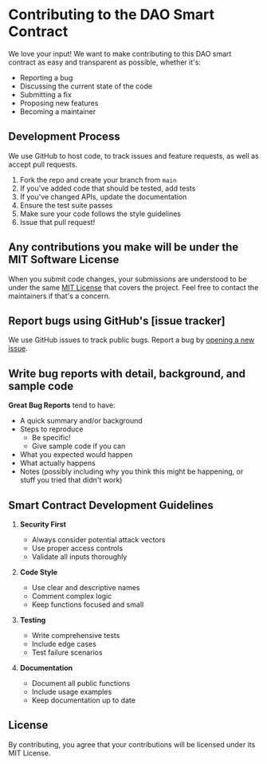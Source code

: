 # Contributing to the DAO Smart Contract

We love your input! We want to make contributing to this DAO smart contract as easy and transparent as possible, whether it's:

- Reporting a bug
- Discussing the current state of the code
- Submitting a fix
- Proposing new features
- Becoming a maintainer

## Development Process

We use GitHub to host code, to track issues and feature requests, as well as accept pull requests.

1. Fork the repo and create your branch from `main`
2. If you've added code that should be tested, add tests
3. If you've changed APIs, update the documentation
4. Ensure the test suite passes
5. Make sure your code follows the style guidelines
6. Issue that pull request!

## Any contributions you make will be under the MIT Software License

When you submit code changes, your submissions are understood to be under the same [MIT License](LICENSE) that covers the project. Feel free to contact the maintainers if that's a concern.

## Report bugs using GitHub's [issue tracker]

We use GitHub issues to track public bugs. Report a bug by [opening a new issue]().

## Write bug reports with detail, background, and sample code

**Great Bug Reports** tend to have:

- A quick summary and/or background
- Steps to reproduce
  - Be specific!
  - Give sample code if you can
- What you expected would happen
- What actually happens
- Notes (possibly including why you think this might be happening, or stuff you tried that didn't work)

## Smart Contract Development Guidelines

1. **Security First**

   - Always consider potential attack vectors
   - Use proper access controls
   - Validate all inputs thoroughly

2. **Code Style**

   - Use clear and descriptive names
   - Comment complex logic
   - Keep functions focused and small

3. **Testing**

   - Write comprehensive tests
   - Include edge cases
   - Test failure scenarios

4. **Documentation**
   - Document all public functions
   - Include usage examples
   - Keep documentation up to date

## License

By contributing, you agree that your contributions will be licensed under its MIT License.
